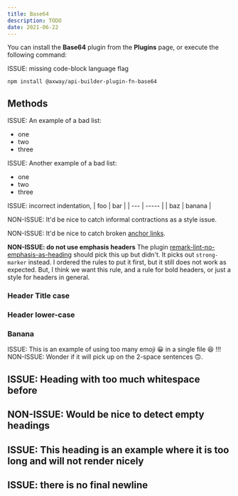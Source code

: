 ```yaml
---
title: Base64
description: TODO
date: 2021-06-22
---
```


You can install the **Base64** plugin from the **Plugins** page, or execute the following command:

ISSUE: missing code-block language flag
```
npm install @axway/api-builder-plugin-fn-base64
```

## Methods
ISSUE: An example of a bad list:
* one
* two
* three

ISSUE: Another example of a bad list:
- one
- two
- three

ISSUE: incorrect indentation,
 | foo | bar |
 | --- | ----- |
 | baz | banana |

NON-ISSUE: It'd be nice to catch informal contractions as a style issue.

NON-ISSUE: It'd be nice to catch broken [anchor links](#methodz).

__NON-ISSUE: do not use emphasis headers__
The plugin [remark-lint-no-emphasis-as-heading](https://www.npmjs.com/package/remark-lint-no-emphasis-as-heading) should pick this up but didn't. It picks out `strong-marker` instead. I ordered the rules to put it first, but it still does not work as expected. But, I think we want this rule, and a rule for bold headers, or just a style for headers in general.

### Header Title case

### Header lower-case

### Banana
ISSUE: This is an example of using too many emoji :grinning: in a single file :laughing: !!!  NON-ISSUE: Wonder if it will pick up on the 2-space sentences :upside_down_face:.

## ISSUE: Heading with too much whitespace before

## NON-ISSUE: Would be nice to detect empty headings

## ISSUE: This heading is an example where it is too long and will not render nicely

## ISSUE: there is no final newline